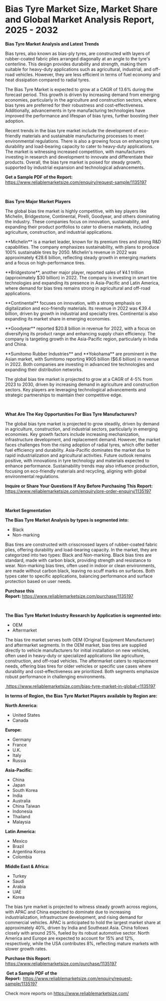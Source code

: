 <p><h1>Bias Tyre Market Size, Market Share and Global Market Analysis Report, 2025 - 2032</h1></p><p><strong>Bias Tyre Market Analysis and Latest Trends</strong></p>
<p><p>Bias tyres, also known as bias-ply tyres, are constructed with layers of rubber-coated fabric plies arranged diagonally at an angle to the tyre's centerline. This design provides durability and strength, making them suitable for heavy-duty applications such as agricultural, industrial, and off-road vehicles. However, they are less efficient in terms of fuel economy and heat dissipation compared to radial tyres.</p><p>The Bias Tyre Market is expected to grow at a CAGR of 13.6% during the forecast period. This growth is driven by increasing demand from emerging economies, particularly in the agriculture and construction sectors, where bias tyres are preferred for their robustness and cost-effectiveness. Additionally, advancements in tyre manufacturing technologies have improved the performance and lifespan of bias tyres, further boosting their adoption.</p><p>Recent trends in the bias tyre market include the development of eco-friendly materials and sustainable manufacturing processes to meet environmental regulations. There is also a growing focus on enhancing tyre durability and load-bearing capacity to cater to heavy-duty applications. The market is witnessing increased competition, with manufacturers investing in research and development to innovate and differentiate their products. Overall, the bias tyre market is poised for steady growth, supported by industrial expansion and technological advancements.</p></p>
<p><strong>Get a Sample PDF of the Report:&nbsp;</strong> <a href="https://www.reliablemarketsize.com/enquiry/request-sample/1135197?utm_campaign=1845&utm_medium=2&utm_source=Github&utm_content=ia&utm_term=22012025&utm_id=bias-tyre">https://www.reliablemarketsize.com/enquiry/request-sample/1135197</a></p>
<p>&nbsp;</p>
<p><strong>Bias Tyre Major Market Players</strong></p>
<p><p>The global bias tire market is highly competitive, with key players like Michelin, Bridgestone, Continental, Pirelli, Goodyear, and others dominating the industry. These companies focus on innovation, sustainability, and expanding their product portfolios to cater to diverse markets, including agriculture, construction, and industrial applications.</p><p>**Michelin** is a market leader, known for its premium tires and strong R&D capabilities. The company emphasizes sustainability, with plans to produce 100% sustainable tires by 2050. Michelin's revenue in 2022 was approximately €28.6 billion, reflecting steady growth in emerging markets and a focus on high-performance tires.</p><p>**Bridgestone**, another major player, reported sales of ¥4.1 trillion (approximately $30 billion) in 2022. The company is investing in smart tire technologies and expanding its presence in Asia-Pacific and Latin America, where demand for bias tires remains strong in agricultural and off-road applications.</p><p>**Continental** focuses on innovation, with a strong emphasis on digitalization and eco-friendly materials. Its revenue in 2022 was €39.4 billion, driven by growth in industrial and specialty tires. Continental is also expanding its market share in emerging economies.</p><p>**Goodyear** reported $20.8 billion in revenue for 2022, with a focus on diversifying its product range and enhancing supply chain efficiency. The company is targeting growth in the Asia-Pacific region, particularly in India and China.</p><p>**Sumitomo Rubber Industries** and **Yokohama** are prominent in the Asian market, with Sumitomo reporting ¥905 billion ($6.6 billion) in revenue in 2022. Both companies are investing in advanced tire technologies and expanding their distribution networks.</p><p>The global bias tire market is projected to grow at a CAGR of 4-5% from 2023 to 2030, driven by increasing demand in agriculture and construction sectors. Key players are leveraging technological advancements and strategic partnerships to maintain their competitive edge.</p></p>
<p>&nbsp;</p>
<p><strong>What Are The Key Opportunities For Bias Tyre Manufacturers?</strong></p>
<p><p>The global bias tyre market is projected to grow steadily, driven by demand in agriculture, construction, and industrial sectors, particularly in emerging economies. Key growth factors include increasing mechanization, infrastructure development, and replacement demand. However, the market faces challenges from the rising adoption of radial tyres, which offer better fuel efficiency and durability. Asia-Pacific dominates the market due to rapid industrialization and agricultural activities. Future outlook remains positive, with innovations in tyre technology and materials expected to enhance performance. Sustainability trends may also influence production, focusing on eco-friendly materials and recycling, aligning with global environmental regulations.</p></p>
<p><strong>Inquire or Share Your Questions If Any Before Purchasing This Report:</strong> <a href="https://www.reliablemarketsize.com/enquiry/pre-order-enquiry/1135197?utm_campaign=1845&utm_medium=2&utm_source=Github&utm_content=ia&utm_term=22012025&utm_id=bias-tyre">https://www.reliablemarketsize.com/enquiry/pre-order-enquiry/1135197</a></p>
<p>&nbsp;</p>
<p><strong>Market Segmentation</strong></p>
<p><strong>The Bias Tyre Market Analysis by types is segmented into:</strong></p>
<p><ul><li>Black</li><li>Non-marking</li></ul></p>
<p><p>Bias tires are constructed with crisscrossed layers of rubber-coated fabric plies, offering durability and load-bearing capacity. In the market, they are categorized into two types: Black and Non-marking. Black bias tires are standard, made with carbon black, providing strength and resistance to wear. Non-marking bias tires, often used in indoor or clean environments, are made without carbon black, leaving no scuff marks on surfaces. Both types cater to specific applications, balancing performance and surface protection based on user needs.</p></p>
<p><strong>Purchase this Report:&nbsp;</strong><a href="https://www.reliablemarketsize.com/purchase/1135197?utm_campaign=1845&utm_medium=2&utm_source=Github&utm_content=ia&utm_term=22012025&utm_id=bias-tyre">https://www.reliablemarketsize.com/purchase/1135197</a></p>
<p>&nbsp;</p>
<p><strong>The Bias Tyre Market Industry Research by Application is segmented into:</strong></p>
<p><ul><li>OEM</li><li>Aftermarket</li></ul></p>
<p><p>The bias tire market serves both OEM (Original Equipment Manufacturer) and aftermarket segments. In the OEM market, bias tires are supplied directly to vehicle manufacturers for initial installation on new vehicles, often used in heavy-duty or specialized applications like agriculture, construction, and off-road vehicles. The aftermarket caters to replacement needs, offering bias tires for older vehicles or specific use cases where durability and cost-effectiveness are prioritized. Both segments emphasize robust performance in challenging environments.</p></p>
<p><a href="https://www.reliablemarketsize.com/bias-tyre-market-in-global-r1135197?utm_campaign=1845&utm_medium=2&utm_source=Github&utm_content=ia&utm_term=22012025&utm_id=bias-tyre">&nbsp;https://www.reliablemarketsize.com/bias-tyre-market-in-global-r1135197</a></p>
<p><strong>In terms of Region, the Bias Tyre Market Players available by Region are:</strong></p>
<p>
    <p> <strong> North America: </strong>
        <ul>
            <li>United States</li>
            <li>Canada</li>
        </ul>
        </p> 
    <p> <strong> Europe: </strong>
        <ul>
            <li>Germany</li>
            <li>France</li>
            <li>U.K.</li>
            <li>Italy</li>
            <li>Russia</li>
        </ul>
        </p> 
    <p> <strong> Asia-Pacific: </strong>
        <ul>
            <li>China</li>
            <li>Japan</li>
            <li>South Korea</li>
            <li>India</li>
            <li>Australia</li>
            <li>China Taiwan</li>
            <li>Indonesia</li>
            <li>Thailand</li>
            <li>Malaysia</li>
        </ul>
        </p> 
    <p> <strong> Latin America: </strong>
        <ul>
            <li>Mexico</li>
            <li>Brazil</li>
            <li>Argentina Korea</li>
            <li>Colombia</li>
        </ul>
        </p> 
    <p> <strong> Middle East & Africa: </strong>
        <ul>
            <li>Turkey</li>
            <li>Saudi</li>
            <li>Arabia</li>
            <li>UAE</li>
            <li>Korea</li>
        </ul>
    </p>
    </p>
<p><p>The bias tyre market is projected to witness steady growth across regions, with APAC and China expected to dominate due to increasing industrialization, infrastructure development, and rising demand for commercial vehicles. APAC is anticipated to hold the largest market share at approximately 40%, driven by India and Southeast Asia. China follows closely with around 25%, fueled by its robust automotive sector. North America and Europe are expected to account for 15% and 12%, respectively, while the USA contributes 8%, reflecting mature markets with slower growth rates.</p></p>
<p><strong>Purchase this Report: </strong><a href="https://www.reliablemarketsize.com/purchase/1135197?utm_campaign=1845&utm_medium=2&utm_source=Github&utm_content=ia&utm_term=22012025&utm_id=bias-tyre">https://www.reliablemarketsize.com/purchase/1135197</a></p>
<p>&nbsp;<strong>Get a Sample PDF of the Report:&nbsp;&nbsp;</strong><a href="https://www.reliablemarketsize.com/enquiry/request-sample/1135197?utm_campaign=1845&utm_medium=2&utm_source=Github&utm_content=ia&utm_term=22012025&utm_id=bias-tyre">https://www.reliablemarketsize.com/enquiry/request-sample/1135197</a></p>
<p><strong></strong></p>
<p>Check more reports on <a href="https://www.reliablemarketsize.com/?utm_campaign=1845&utm_medium=2&utm_source=Github&utm_content=ia&utm_term=22012025&utm_id=bias-tyre">https://www.reliablemarketsize.com/</a></p>